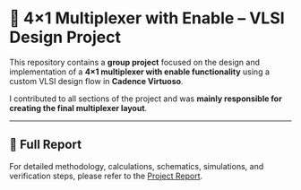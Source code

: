 # 🔀 4×1 Multiplexer with Enable – VLSI Design Project

This repository contains a **group project** focused on the design and implementation of a **4×1 multiplexer with enable functionality** using a custom VLSI design flow in **Cadence Virtuoso**.  

I contributed to all sections of the project and was **mainly responsible for creating the final multiplexer layout**.  

---

## 📄 Full Report
For detailed methodology, calculations, schematics, simulations, and verification steps, please refer to the [Project Report](Project_Report.pdf).  
